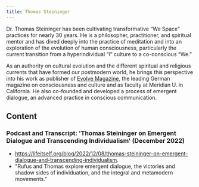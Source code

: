 ```yaml
---
title: Thomas Steininger
---
```

Dr. Thomas Steininger has been cultivating transformative “We Space” practices for nearly 30 years. He is a philosopher, practitioner, and spiritual mentor and has dived deeply into the practice of meditation and into an exploration of the evolution of human consciousness, particularly the current transition from a hyperindividual “I” culture to a co-conscious “We.”

As an authority on cultural evolution and the different spiritual and religious currents that have formed our postmodern world, he brings this perspective into his work as publisher of [Evolve Magazine](https://www.evolve-magazin.de/), the leading German magazine on consciousness and culture and as faculty at Meridian U. in California. He also co-founded and developed a process of emergent dialogue, an advanced practice in conscious communication.

## Content

### Podcast and Transcript: 'Thomas Steininger on Emergent Dialogue and Transcending Individualism' (December 2022)

- https://lifeitself.org/blog/2022/12/08/thomas-steininger-on-emergent-dialogue-and-transcending-individualism. 
- "Rufus and Thomas explore emergent dialogue, the victories and shadow sides of individuation, and the integral and metamodern movements."